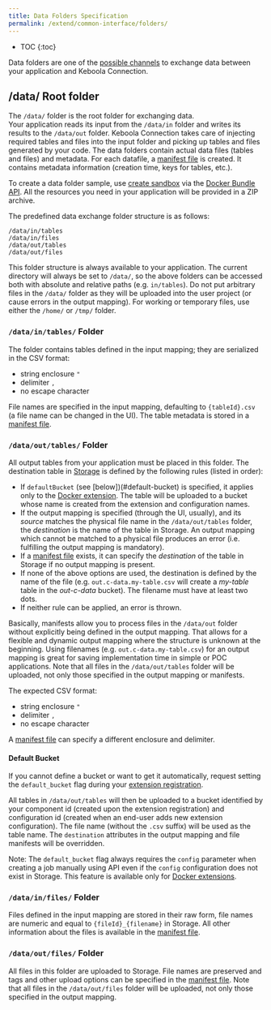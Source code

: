 ```yaml
---
title: Data Folders Specification
permalink: /extend/common-interface/folders/
---
```


* TOC
{:toc}

Data folders are one of the [possible channels](/extend/common-interface/) to exchange data between your application and Keboola Connection. 

## /data/ Root folder 

The `/data/` folder is the root folder for exchanging data.  
Your application reads its input from the `/data/in` folder and writes its results to the `/data/out` folder. 
Keboola Connection takes care of injecting required tables and files into the input folder and 
picking up tables and files generated by your code. 
The data folders contain actual data files (tables and files) and metadata. 
For each datafile, a [manifest file](/extend/common-interface/manifest-files/) is created. 
It contains metadata information (creation time, keys for tables, etc.). 

To create a data folder sample, use [create sandbox](/extend/common-interface/) via the
[Docker Bundle API](http://docs.kebooladocker.apiary.io/#reference/sandbox). 
All the resources you need in your application will be provided in a ZIP archive. 

The predefined data exchange folder structure is as follows:
  
    /data/in/tables
    /data/in/files
    /data/out/tables
    /data/out/files
    
This folder structure is always available to your application. The current directory will always be set to
`/data/`, so the above folders can be accessed both with absolute and relative paths (e.g. `in/tables`). 
Do not put arbitrary files in the `/data/` folder as they will be uploaded into the user project 
(or cause errors in the output mapping). For working or temporary files, use either the `/home/` or `/tmp/` folder.

### `/data/in/tables/` Folder

The folder contains tables defined in the input mapping; they are serialized in the CSV format:
 
  - string enclosure `"`
  - delimiter `,`
  - no escape character
 
File names are specified in the input mapping, defaulting to `{tableId}.csv` (a file name can be changed in the UI).
The table metadata is stored in a [manifest file](/extend/common-interface/manifest-files/).

### `/data/out/tables/` Folder

All output tables from your application must be placed in this folder. The destination table in 
[Storage](http://help.keboola.com/overview/storage/) is defined by the following rules (listed in order):

- If `defaultBucket` (see [below])(#default-bucket) is specified, it applies only 
to the [Docker extension](/extend/docker/). The table will be uploaded to a
bucket whose name is created from the extension and configuration names.
- If the output mapping is specified (through the UI, usually), and its *source* matches the physical file name in the
`/data/out/tables` folder, the *destination* is the name of the table in Storage. An output mapping which cannot be
matched to a physical file produces an error (i.e. fulfilling the output mapping is mandatory). 
- If a [manifest file](/extend/common-interface/manifest-files/) exists, it can specify the *destination* of
the table in Storage if no output mapping is present. 
- If none of the above options are used, the destination is defined by the name of the file 
(e.g. `out.c-data.my-table.csv` will create a *my-table* table in the *out-c-data* bucket). The filename must have
at least two dots.
- If neither rule can be applied, an error is thrown.   
  
Basically, manifests allow you to process files in the `/data/out` folder without explicitly being defined in the 
output mapping. That allows for a flexible and dynamic output mapping where the structure is unknown at the beginning.
Using filenames (e.g. `out.c-data.my-table.csv`) for an output mapping is great for saving implementation time in simple or 
POC applications.
Note that all files in the `/data/out/tables` folder will be uploaded, not only those specified in the output mapping or
manifests.

The expected CSV format:

  - string enclosure `"`
  - delimiter `,`
  - no escape character

A [manifest file](/extend/common-interface/manifest-files/) can specify a different enclosure and delimiter. 


#### Default Bucket
If you cannot define a bucket or want to get it automatically, request setting 
the `default_bucket` flag during your [extension registration](/extend/registration/). 

All tables in `/data/out/tables` will then be uploaded to a bucket identified by your
component id (created upon the extension registration) and 
configuration id (created when an end-user adds new extension configuration). 
The file name (without the `.csv` suffix) will be used as the table name. The `destination` attributes 
in the output mapping and file manifests will be overridden.
 
Note: The `default_bucket` flag always requires the `config` parameter when creating a job manually using 
API even if the `config` configuration does not exist in Storage. This feature
is available only for [Docker extensions](/extend/docker/).  

### `/data/in/files/` Folder

Files defined in the input mapping are stored in their raw form, file names are numeric and 
equal to `{fileId}_{filename}` in Storage. All other information about the files is available 
in the [manifest file](/extend/common-interface/manifest-files/).

### `/data/out/files/` Folder

All files in this folder are uploaded to Storage. File names are preserved and tags and other upload options 
can be specified in the [manifest file](/extend/common-interface/manifest-files/).
Note that all files in the `/data/out/files` folder will be uploaded, not only those specified in the output mapping.

